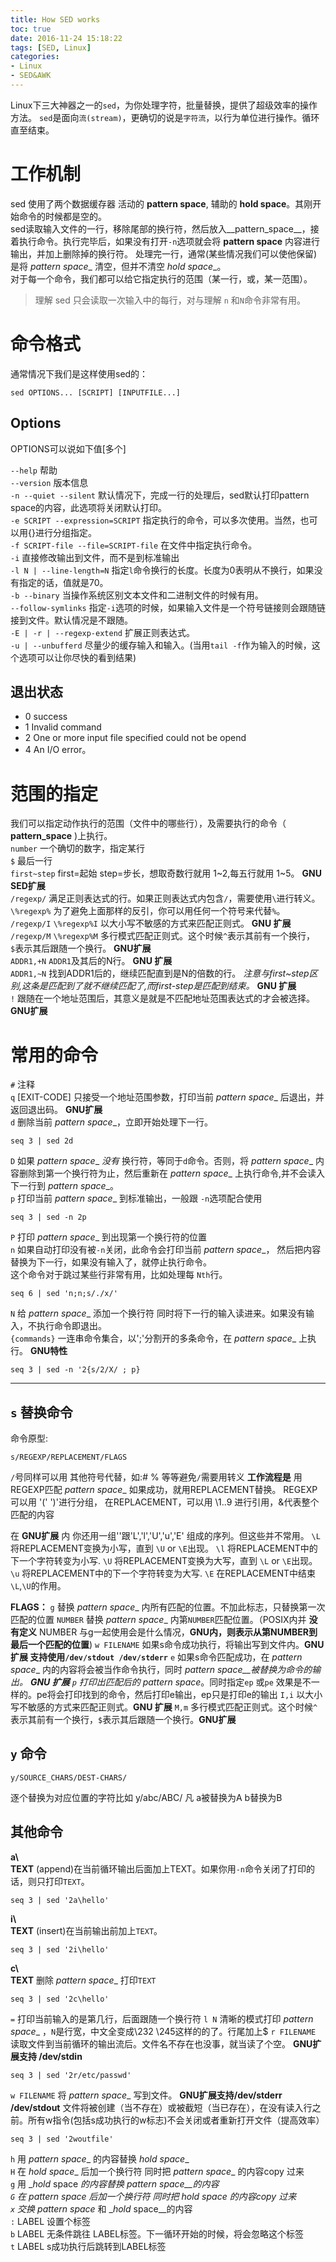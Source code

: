 ```yaml
---
title: How SED works
toc: true
date: 2016-11-24 15:18:22
tags: [SED, Linux]
categories: 
- Linux
- SED&AWK
---
```

Linux下三大神器之一的`sed`，为你处理字符，批量替换，提供了超级效率的操作方法。
`sed`是面向`流(stream)`，更确切的说是`字符流`，以行为单位进行操作。循环直至结束。
<!--more-->
# 工作机制
sed 使用了两个数据缓存器  活动的 __pattern space__, 辅助的 __hold space__。其刚开始命令的时候都是空的。  
sed读取输入文件的一行，移除尾部的换行符，然后放入__pattern_space__，接着执行命令。执行完毕后，如果没有打开`-n`选项就会将 __pattern space__ 内容进行输出，并加上删除掉的换行符。
处理完一行，通常(某些情况我们可以使他保留)是将 __pattern_ space__ 清空，但并不清空 __hold_ space__。  
对于每一个命令，我们都可以给它指定执行的范围（某一行，或，某一范围）。
> 理解 sed 只会读取一次输入中的每行，对与理解 `n` 和`N`命令非常有用。
# 命令格式
通常情况下我们是这样使用sed的：

	sed OPTIONS... [SCRIPT] [INPUTFILE...]
	
## Options
OPTIONS可以说如下值[多个]

`--help` 帮助  
`--version` 版本信息  
`-n --quiet --silent` 默认情况下，完成一行的处理后，sed默认打印pattern space的内容，此选项将关闭默认打印。  
`-e SCRIPT --expression=SCRIPT` 指定执行的命令，可以多次使用。当然，也可以用{}进行分组指定。  
`-f SCRIPT-file --file=SCRIPT-file` 在文件中指定执行命令。  
`-i` 直接修改输出到文件，而不是到标准输出  
`-l N | --line-length=N` 指定`l`命令换行的长度。长度为0表明从不换行，如果没有指定的话，值就是70。  
`-b --binary` 当操作系统区别文本文件和二进制文件的时候有用。  
`--follow-symlinks` 指定`-i`选项的时候，如果输入文件是一个符号链接则会跟随链接到文件。默认情况是不跟随。  
`-E | -r | --regexp-extend` 扩展正则表达式。  
`-u | --unbufferd` 尽量少的缓存输入和输入。(当用`tail -f`作为输入的时候，这个选项可以让你尽快的看到结果)
## 退出状态
- 0 success  
- 1 Invalid command  
- 2 One or more input file specified could not be opend 
- 4 An I/O error。
 
# 范围的指定
我们可以指定动作执行的范围（文件中的哪些行），及需要执行的命令（ __pattern_space__ )上执行。  
`number` 一个确切的数字，指定某行  
`$` 最后一行  
`first~step` first=起始 step=步长，想取奇数行就用 1~2,每五行就用 1~5。 __GNU SED扩展__  
`/regexp/` 满足正则表达式的行。如果正则表达式内包含`/`，需要使用`\`进行转义。  
`\%regexp%` 为了避免上面那样的反引，你可以用任何一个符号来代替`%`。  
`/regexp/I` `\%regexp%I` 以大小写不敏感的方式来匹配正则式。 __GNU 扩展__
`/regexp/M` `\%regexp%M` 多行模式匹配正则式。这个时候`^`表示其前有一个换行，`$`表示其后跟随一个换行。 __GNU扩展__   
`ADDR1,+N` `ADDR1`及其后的N行。 __GNU 扩展__  
`ADDR1,~N` 找到ADDR1后的，继续匹配直到是N的倍数的行。 _注意与first~step区别,这条是匹配到了就不继续匹配了,而first-step是匹配到结束。_ __GNU 扩展__  
`!` 跟随在一个地址范围后，其意义是就是不匹配地址范围表达式的才会被选择。 __GNU扩展__  

# 常用的命令
`#` 注释  
`q` [EXIT-CODE] 只接受一个地址范围参数，打印当前 __pattern_ space__ 后退出，并返回退出码。 __GNU扩展__  
`d` 删除当前 __pattern_ space__，立即开始处理下一行。 
 
	seq 3 | sed 2d 
`D` 如果 __pattern_ space__ _没有_ 换行符，等同于`d`命令。否则，将 __pattern_ space__ 内容删除到第一个换行符为止，然后重新在 __pattern_ space__ 上执行命令,并不会读入下一行到 __pattern_ space__。  
`p` 打印当前 __pattern_ space__ 到标准输出，一般跟 `-n`选项配合使用  

	seq 3 | sed -n 2p
`P` 打印 __pattern_ space__ 到出现第一个换行符的位置  
`n` 如果自动打印没有被`-n`关闭，此命令会打印当前 __pattern_ space__， 然后把内容替换为下一行，如果没有输入了，就停止执行命令。  
这个命令对于跳过某些行非常有用，比如处理每 `Nth`行。  

	seq 6 | sed 'n;n;s/./x/'
`N` 给 __pattern_ space__ 添加一个换行符 同时将下一行的输入读进来。如果没有输入，不执行命令即退出。  
`{commands}` 一连串命令集合，以';'分割开的多条命令，在 __pattern_ space__ 上执行。 __GNU特性__  

	seq 3 | sed -n '2{s/2/X/ ; p} 

---
## __`s` 替换命令__
命令原型:

	s/REGEXP/REPLACEMENT/FLAGS 
`/`号同样可以用 其他符号代替，如:# % 等等避免`/`需要用转义
__工作流程是__
用REGEXP匹配 __pattern_ space__ 如果成功，就用REPLACEMENT替换。
REGEXP 可以用 '\(' '\)'进行分组，
在REPLACEMENT，可以用 \1..9 进行引用，&代表整个匹配的内容

在 __GNU扩展__ 内 你还用一组'\'跟'L','l','U','u','E' 组成的序列。但这些并不常用。
`\L` 将REPLACEMENT变换为小写，直到 `\U` or `\E`出现。
`\l` 将REPLACEMENT中的下一个字符转变为小写.
`\U` 将REPLACEMENT变换为大写，直到 `\L` or `\E`出现。
`\u` 将REPLACEMENT中的下一个字符转变为大写.
`\E` 在REPLACEMENT中结束`\L`,`\U`的作用。

__FLAGS：__
`g` 替换 __pattern_ space__ 内所有匹配的位置。不加此标志，只替换第一次匹配的位置
`NUMBER` 替换 __pattern_ space__ 内第`NUMBER`匹配位置。（POSIX内并 __没有定义__ NUMBER 与g一起使用会是什么情况，__GNU内，则表示从第NUMBER到最后一个匹配的位置__)
`w FILENAME` 如果s命令成功执行，将输出写到文件内。__GNU扩展 支持使用`/dev/stdout /dev/stderr`__
`e` 如果s命令匹配成功，在 __pattern_ space__ 内的内容将会被当作命令执行，同时 __pattern_ space__被替换为命令的输出。 __GNU 扩展__
`p` 打印出匹配后的 __pattern_ space__。同时指定`ep` 或`pe` 效果是不一样的。pe将会打印找到的命令，然后打印e输出，ep只是打印e的输出
`I,i` 以大小写不敏感的方式来匹配正则式。__GNU 扩展__ 
`M,m` 多行模式匹配正则式。这个时候`^`表示其前有一个换行，`$`表示其后跟随一个换行。__GNU扩展__ 

## `y` 命令

	y/SOURCE_CHARS/DEST-CHARS/
逐个替换为对应位置的字符比如 y/abc/ABC/ 凡 a被替换为A b替换为B
## 其他命令
**a\  
TEXT** (append)在当前循环输出后面加上TEXT。如果你用`-n`命令关闭了打印的话，则只打印`TEXT`。  
	
	seq 3 | sed '2a\hello'
**i\  
TEXT** (insert)在当前输出前加上`TEXT`。 

	seq 3 | sed '2i\hello' 
**c\  
TEXT** 删除 __pattern_ space__ 打印`TEXT`  

	seq 3 | sed '2c\hello'
`=` 打印当前输入的是第几行，后面跟随一个换行符
`l N` 清晰的模式打印 __pattern_ space__ ，`N`是行宽，中文全变成\232 \245这样的的了。行尾加上$
`r FILENAME` 读取文件到当前循环的输出流后。文件名不存在也没事，就当读了个空。 __GNU扩展支持 /dev/stdin__  
	
	seq 3 | sed '2r/etc/passwd'
`w FILENAME` 将 __pattern_ space__ 写到文件。 __GNU扩展支持/dev/stderr /dev/stdout__ 文件将被创建（当不存在）或被截短（当已存在），在没有读入行之前。所有w指令(包括s成功执行的w标志)不会关闭或者重新打开文件（提高效率）  

	seq 3 | sed '2woutfile'
`h` 用 __pattern_ space__ 的内容替换 __hold_ space__  
`H` 在 __hold_ space__ 后加一个换行符 同时把 __pattern_ space__ 的内容copy 过来  
`g` 用 __hold_ space __的内容替换 __pattern_ space__的内容  
`G` 在 __pattern_ space__ 后加一个换行符 同时把 __hold_ space__ 的内容copy 过来  
`x` 交换 __pattern_ space__ 和 __hold_ space__的内容  
`:` LABEL 设置个标签  
`b` LABEL 无条件跳往 LABEL标签。下一循环开始的时候，将会忽略这个标签  
`t` LABEL s成功执行后跳转到LABEL标签  

